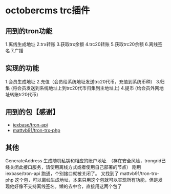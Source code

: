 # octobercms trc插件

## 用到的tron功能

1.离线生成地址
2.trx转账
3.获取trx余额
4.trc20转账
5.获取trc20余额
6.离线签名
7.广播

## 实现的功能

1.会员生成地址
2.充值（会员给系统地址发送trc20代币，充值到系统币种）
3.归集 (将会员发送到系统地址上到trc20代币归集到主地址上)
4.提币 (给会员外网地址转账tr20代币)

## 用到的包【感谢】

+ [iexbase/tron-api](https://github.com/iexbase/tron-api)
+ [mattvb91/tron-trx-php](https://github.com/mattvb91/tron-trx-php)

## 其他
GenerateAddress
生成随机私钥和相应的账户地址. （存在安全风险，trongrid已经关闭此接口服务，请使用离线方式或者使用自己部署的节点）
刚用 iexbase/tron-api 跑通，个别接口就被关闭了。
又找到了 mattvb91/tron-trx-php 这个包，可以离线生成地址，本来只用这个包就可以实现所有功能，但是发现他好像不支持离线签名。懒的去中合，直接用这两个包了

